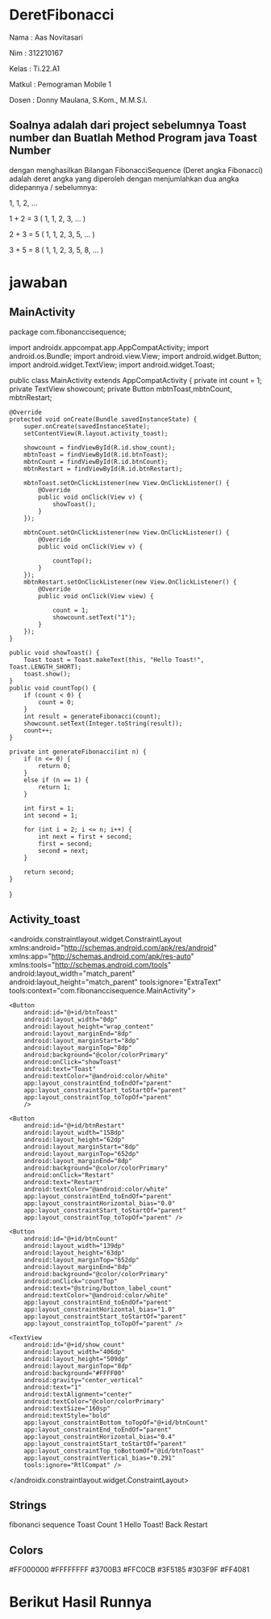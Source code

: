 # DeretFibonacci
Nama    : Aas Novitasari

Nim     : 312210167

Kelas   : Ti.22.A1

Matkul  : Pemograman Mobile 1

Dosen   : Donny Maulana, S.Kom., M.M.S.I.

## Soalnya adalah dari project sebelumnya Toast number dan Buatlah Method Program java Toast Number
dengan menghasilkan Bilangan FibonacciSequence (Deret angka Fibonacci) adalah deret angka yang diperoleh dengan menjumlahkan dua angka didepannya / sebelumnya:

1, 1, 2, ...

1 + 2 = 3 ( 1, 1, 2, 3, ... )

2 + 3 = 5 ( 1, 1, 2, 3, 5, ... )

3 + 5 = 8 ( 1, 1, 2, 3, 5, 8, ... )

# jawaban
## MainActivity


package com.fibonanccisequence;

import androidx.appcompat.app.AppCompatActivity;
import android.os.Bundle;
import android.view.View;
import android.widget.Button;
import android.widget.TextView;
import android.widget.Toast;


public class MainActivity extends AppCompatActivity {
    private int count = 1;
    private TextView showcount;
    private Button mbtnToast,mbtnCount, mbtnRestart;

    @Override
    protected void onCreate(Bundle savedInstanceState) {
        super.onCreate(savedInstanceState);
        setContentView(R.layout.activity_toast);

        showcount = findViewById(R.id.show_count);
        mbtnToast = findViewById(R.id.btnToast);
        mbtnCount = findViewById(R.id.btnCount);
        mbtnRestart = findViewById(R.id.btnRestart);

        mbtnToast.setOnClickListener(new View.OnClickListener() {
            @Override
            public void onClick(View v) {
                showToast();
            }
        });

        mbtnCount.setOnClickListener(new View.OnClickListener() {
            @Override
            public void onClick(View v) {

                countTop();
            }
        });
        mbtnRestart.setOnClickListener(new View.OnClickListener() {
            @Override
            public void onClick(View view) {

                count = 1;
                showcount.setText("1");
            }
        });
    }

    public void showToast() {
        Toast toast = Toast.makeText(this, "Hello Toast!", Toast.LENGTH_SHORT);
        toast.show();
    }
    public void countTop() {
        if (count < 0) {
            count = 0;
        }
        int result = generateFibonacci(count);
        showcount.setText(Integer.toString(result));
        count++;
    }

    private int generateFibonacci(int n) {
        if (n <= 0) {
            return 0;
        }
        else if (n == 1) {
            return 1;
        }

        int first = 1;
        int second = 1;

        for (int i = 2; i <= n; i++) {
            int next = first + second;
            first = second;
            second = next;
        }

        return second;
    }
}


## Activity_toast


<?xml version="1.0" encoding="utf-8"?>
<androidx.constraintlayout.widget.ConstraintLayout
    xmlns:android="http://schemas.android.com/apk/res/android"
    xmlns:app="http://schemas.android.com/apk/res-auto"
    xmlns:tools="http://schemas.android.com/tools"
    android:layout_width="match_parent"
    android:layout_height="match_parent"
    tools:ignore="ExtraText"
    tools:context="com.fibonanccisequence.MainActivity">



    <Button
        android:id="@+id/btnToast"
        android:layout_width="0dp"
        android:layout_height="wrap_content"
        android:layout_marginEnd="8dp"
        android:layout_marginStart="8dp"
        android:layout_marginTop="8dp"
        android:background="@color/colorPrimary"
        android:onClick="showToast"
        android:text="Toast"
        android:textColor="@android:color/white"
        app:layout_constraintEnd_toEndOf="parent"
        app:layout_constraintStart_toStartOf="parent"
        app:layout_constraintTop_toTopOf="parent"
        />

    <Button
        android:id="@+id/btnRestart"
        android:layout_width="158dp"
        android:layout_height="62dp"
        android:layout_marginStart="8dp"
        android:layout_marginTop="652dp"
        android:layout_marginEnd="8dp"
        android:background="@color/colorPrimary"
        android:onClick="Restart"
        android:text="Restart"
        android:textColor="@android:color/white"
        app:layout_constraintEnd_toEndOf="parent"
        app:layout_constraintHorizontal_bias="0.0"
        app:layout_constraintStart_toStartOf="parent"
        app:layout_constraintTop_toTopOf="parent" />

    <Button
        android:id="@+id/btnCount"
        android:layout_width="139dp"
        android:layout_height="63dp"
        android:layout_marginTop="652dp"
        android:layout_marginEnd="8dp"
        android:background="@color/colorPrimary"
        android:onClick="countTop"
        android:text="@string/button_label_count"
        android:textColor="@android:color/white"
        app:layout_constraintEnd_toEndOf="parent"
        app:layout_constraintHorizontal_bias="1.0"
        app:layout_constraintStart_toStartOf="parent"
        app:layout_constraintTop_toTopOf="parent" />

    <TextView
        android:id="@+id/show_count"
        android:layout_width="406dp"
        android:layout_height="509dp"
        android:layout_marginTop="8dp"
        android:background="#FFFF00"
        android:gravity="center_vertical"
        android:text="1"
        android:textAlignment="center"
        android:textColor="@color/colorPrimary"
        android:textSize="160sp"
        android:textStyle="bold"
        app:layout_constraintBottom_toTopOf="@+id/btnCount"
        app:layout_constraintEnd_toEndOf="parent"
        app:layout_constraintHorizontal_bias="0.4"
        app:layout_constraintStart_toStartOf="parent"
        app:layout_constraintTop_toBottomOf="@id/btnToast"
        app:layout_constraintVertical_bias="0.291"
        tools:ignore="RtlCompat" />

</androidx.constraintlayout.widget.ConstraintLayout>



## Strings


<resources>
    <string name="app_name">fibonanci sequence</string>
    <string name="button_label_toast">Toast</string>
    <string name="button_label_count">Count</string>
    <string name="count_initial_value">1</string>
    <string name="toast_massage">Hello Toast!</string>
    <string name="Back">Back</string>
    <string name="Restart">Restart</string>
</resources>



## Colors

<?xml version="1.0" encoding="utf-8"?>
<resources>
    <color name="black">#FF000000</color>
    <color name="white">#FFFFFFFF</color>
    <color name="blue">#3700B3</color>
    <color name="pink">#FFC0CB</color>
    <color name="colorPrimary">#3F5185</color>
    <color name="colorPrimaryDark">#303F9F</color>
    <color name="colorAccent">#FF4081</color>
</resources>


# Berikut Hasil Runnya
